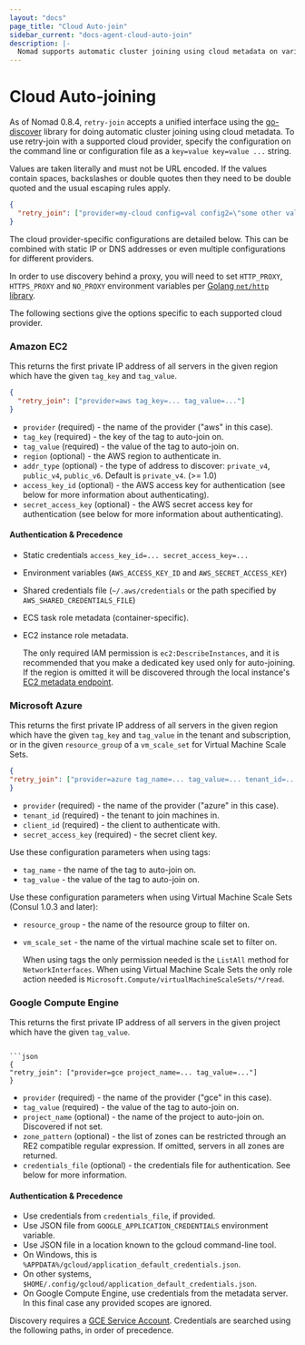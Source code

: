 ```yaml
---
layout: "docs"
page_title: "Cloud Auto-join"
sidebar_current: "docs-agent-cloud-auto-join"
description: |-
  Nomad supports automatic cluster joining using cloud metadata on various providers.
---
```


# Cloud Auto-joining

As of Nomad 0.8.4, `retry-join` accepts a unified interface using the
[go-discover](https://github.com/hashicorp/go-discover) library for doing
automatic cluster joining using cloud metadata. To use retry-join with a
supported cloud provider, specify the configuration on the command line or
configuration file as a `key=value key=value ...` string.

Values are taken literally and must not be URL
encoded. If the values contain spaces, backslashes or double quotes then
they need to be double quoted and the usual escaping rules apply.

```json
{
  "retry_join": ["provider=my-cloud config=val config2=\"some other val\" ..."]
}
```

The cloud provider-specific configurations are detailed below. This can be
combined with static IP or DNS addresses or even multiple configurations
for different providers.

In order to use discovery behind a proxy, you will need to set
`HTTP_PROXY`, `HTTPS_PROXY` and `NO_PROXY` environment variables per
[Golang `net/http` library](https://golang.org/pkg/net/http/#ProxyFromEnvironment).

The following sections give the options specific to each supported cloud
provider.

### Amazon EC2

This returns the first private IP address of all servers in the given
region which have the given `tag_key` and `tag_value`.


```json
{
  "retry_join": ["provider=aws tag_key=... tag_value=..."]
}
```

- `provider` (required) - the name of the provider ("aws" in this case).
- `tag_key` (required) - the key of the tag to auto-join on.
- `tag_value` (required) - the value of the tag to auto-join on.
- `region` (optional) - the AWS region to authenticate in.
- `addr_type` (optional) - the type of address to discover: `private_v4`, `public_v4`, `public_v6`. Default is `private_v4`. (>= 1.0)
- `access_key_id` (optional) - the AWS access key for authentication (see below for more information about authenticating).
- `secret_access_key` (optional) - the AWS secret access key for authentication (see below for more information about authenticating).

#### Authentication &amp; Precedence

- Static credentials `access_key_id=... secret_access_key=...`
- Environment variables (`AWS_ACCESS_KEY_ID` and `AWS_SECRET_ACCESS_KEY`)
- Shared credentials file (`~/.aws/credentials` or the path specified by `AWS_SHARED_CREDENTIALS_FILE`)
- ECS task role metadata (container-specific).
- EC2 instance role metadata.

  The only required IAM permission is `ec2:DescribeInstances`, and it is
  recommended that you make a dedicated key used only for auto-joining. If the
  region is omitted it will be discovered through the local instance's [EC2
  metadata
  endpoint](http://docs.aws.amazon.com/AWSEC2/latest/UserGuide/instance-identity-documents.html).

### Microsoft Azure

  This returns the first private IP address of all servers in the given region
  which have the given `tag_key` and `tag_value` in the tenant and subscription, or in
  the given `resource_group` of a `vm_scale_set` for Virtual Machine Scale Sets.


  ```json
{
  "retry_join": ["provider=azure tag_name=... tag_value=... tenant_id=... client_id=... subscription_id=... secret_access_key=..."]
}
```

- `provider` (required) - the name of the provider ("azure" in this case).
- `tenant_id` (required) - the tenant to join machines in.
- `client_id` (required) - the client to authenticate with.
- `secret_access_key` (required) - the secret client key.

Use these configuration parameters when using tags:
- `tag_name` - the name of the tag to auto-join on.
- `tag_value` - the value of the tag to auto-join on.

Use these configuration parameters when using Virtual Machine Scale Sets (Consul 1.0.3 and later):
- `resource_group` - the name of the resource group to filter on.
- `vm_scale_set` - the name of the virtual machine scale set to filter on.

    When using tags the only permission needed is the `ListAll` method for `NetworkInterfaces`. When using
    Virtual Machine Scale Sets the only role action needed is `Microsoft.Compute/virtualMachineScaleSets/*/read`.

### Google Compute Engine

This returns the first private IP address of all servers in the given
project which have the given `tag_value`.
```

```json
{
"retry_join": ["provider=gce project_name=... tag_value=..."]
}
```

- `provider` (required) - the name of the provider ("gce" in this case).
- `tag_value` (required) - the value of the tag to auto-join on.
- `project_name` (optional) - the name of the project to auto-join on. Discovered if not set.
- `zone_pattern` (optional) - the list of zones can be restricted through an RE2 compatible regular expression. If omitted, servers in all zones are returned.
- `credentials_file` (optional) - the credentials file for authentication. See below for more information.

#### Authentication &amp; Precedence

- Use credentials from `credentials_file`, if provided.
- Use JSON file from `GOOGLE_APPLICATION_CREDENTIALS` environment variable.
- Use JSON file in a location known to the gcloud command-line tool.
- On Windows, this is `%APPDATA%/gcloud/application_default_credentials.json`.
- On other systems, `$HOME/.config/gcloud/application_default_credentials.json`.
- On Google Compute Engine, use credentials from the metadata
server. In this final case any provided scopes are ignored.

Discovery requires a [GCE Service
Account](https://cloud.google.com/compute/docs/access/service-accounts).
Credentials are searched using the following paths, in order of precedence.



